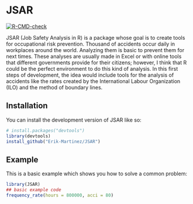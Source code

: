
# JSAR

<!-- badges: start -->
[![R-CMD-check](https://github.com/Erik-Martinez/JSAR/actions/workflows/R-CMD-check.yaml/badge.svg)](https://github.com/Erik-Martinez/JSAR/actions/workflows/R-CMD-check.yaml)
<!-- badges: end -->

JSAR (Job Safety Analysis in R) is a package whose goal is to create tools for 
occupational risk prevention. Thousand of accidents occur daily in workplaces 
around the world. Analyzing them is basic to prevent them for next times. 
These analyses are usually made in Excel or with online tools that different
governments provide for their citizens; however, I think that R could be the perfect
environment to do this kind of analysis.
In this first steps of development, the idea would include tools for the 
analysis of accidents like the rates created by the International Labour Organization (ILO)
and the method of boundary lines.

## Installation

You can install the development version of JSAR like so:

``` r
# install.packages("devtools")
library(devtools)
install_github("Erik-Martinez/JSAR")
```

## Example

This is a basic example which shows you how to solve a common problem:

``` r
library(JSAR)
## basic example code
frequency_rate(hours = 800000, acci = 80)
```

